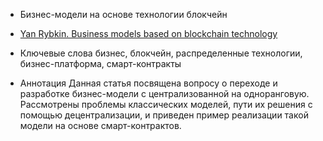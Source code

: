 - Бизнес-модели на основе технологии блокчейн

- [Yan Rybkin. Business models based on blockchain technology](https://medium.com/@0xYanis/бизнес-модели-на-основе-технологии-блокчейн-e1cd2fc42d0f)

- Ключевые слова
бизнес, блокчейн, распределенные технологии, бизнес-платформа, смарт-контракты

- Аннотация
Данная статья посвящена вопросу о переходе и разработке бизнес-модели с централизованной на одноранговую. 
Рассмотрены проблемы классических моделей, пути их решения с помощью децентрализации,
и приведен пример реализации такой модели на основе смарт-контрактов.
